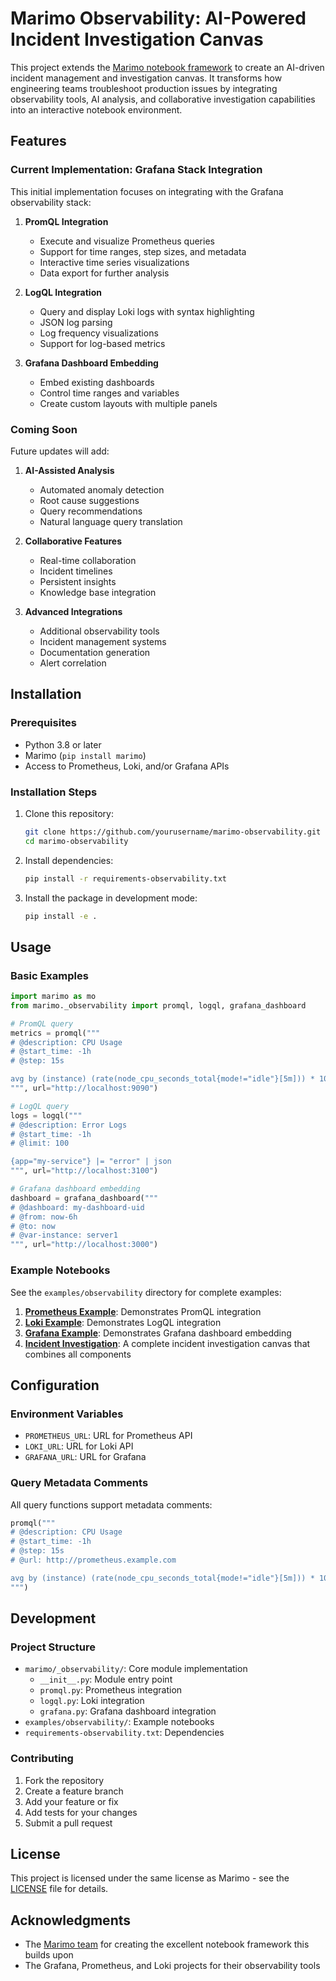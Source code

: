 # Marimo Observability: AI-Powered Incident Investigation Canvas

This project extends the [Marimo notebook framework](https://github.com/marimo-team/marimo) to create an AI-driven incident management and investigation canvas. It transforms how engineering teams troubleshoot production issues by integrating observability tools, AI analysis, and collaborative investigation capabilities into an interactive notebook environment.

## Features

### Current Implementation: Grafana Stack Integration

This initial implementation focuses on integrating with the Grafana observability stack:

1. **PromQL Integration**
   - Execute and visualize Prometheus queries
   - Support for time ranges, step sizes, and metadata
   - Interactive time series visualizations
   - Data export for further analysis

2. **LogQL Integration**
   - Query and display Loki logs with syntax highlighting
   - JSON log parsing
   - Log frequency visualizations
   - Support for log-based metrics

3. **Grafana Dashboard Embedding**
   - Embed existing dashboards
   - Control time ranges and variables
   - Create custom layouts with multiple panels

### Coming Soon

Future updates will add:

1. **AI-Assisted Analysis**
   - Automated anomaly detection
   - Root cause suggestions
   - Query recommendations
   - Natural language query translation

2. **Collaborative Features**
   - Real-time collaboration
   - Incident timelines
   - Persistent insights
   - Knowledge base integration

3. **Advanced Integrations**
   - Additional observability tools
   - Incident management systems
   - Documentation generation
   - Alert correlation

## Installation

### Prerequisites

- Python 3.8 or later
- Marimo (`pip install marimo`)
- Access to Prometheus, Loki, and/or Grafana APIs

### Installation Steps

1. Clone this repository:
   ```bash
   git clone https://github.com/yourusername/marimo-observability.git
   cd marimo-observability
   ```

2. Install dependencies:
   ```bash
   pip install -r requirements-observability.txt
   ```

3. Install the package in development mode:
   ```bash
   pip install -e .
   ```

## Usage

### Basic Examples

```python
import marimo as mo
from marimo._observability import promql, logql, grafana_dashboard

# PromQL query
metrics = promql("""
# @description: CPU Usage
# @start_time: -1h
# @step: 15s

avg by (instance) (rate(node_cpu_seconds_total{mode!="idle"}[5m])) * 100
""", url="http://localhost:9090")

# LogQL query
logs = logql("""
# @description: Error Logs
# @start_time: -1h
# @limit: 100

{app="my-service"} |= "error" | json
""", url="http://localhost:3100")

# Grafana dashboard embedding
dashboard = grafana_dashboard("""
# @dashboard: my-dashboard-uid
# @from: now-6h
# @to: now
# @var-instance: server1
""", url="http://localhost:3000")
```

### Example Notebooks

See the `examples/observability` directory for complete examples:

1. **[Prometheus Example](examples/observability/prometheus_example.py)**: Demonstrates PromQL integration
2. **[Loki Example](examples/observability/loki_example.py)**: Demonstrates LogQL integration
3. **[Grafana Example](examples/observability/grafana_example.py)**: Demonstrates Grafana dashboard embedding
4. **[Incident Investigation](examples/observability/incident_investigation.py)**: A complete incident investigation canvas that combines all components

## Configuration

### Environment Variables

- `PROMETHEUS_URL`: URL for Prometheus API
- `LOKI_URL`: URL for Loki API
- `GRAFANA_URL`: URL for Grafana

### Query Metadata Comments

All query functions support metadata comments:

```python
promql("""
# @description: CPU Usage
# @start_time: -1h
# @step: 15s
# @url: http://prometheus.example.com

avg by (instance) (rate(node_cpu_seconds_total{mode!="idle"}[5m])) * 100
""")
```

## Development

### Project Structure

- `marimo/_observability/`: Core module implementation
  - `__init__.py`: Module entry point
  - `promql.py`: Prometheus integration
  - `logql.py`: Loki integration
  - `grafana.py`: Grafana dashboard integration
- `examples/observability/`: Example notebooks
- `requirements-observability.txt`: Dependencies

### Contributing

1. Fork the repository
2. Create a feature branch
3. Add your feature or fix
4. Add tests for your changes
5. Submit a pull request

## License

This project is licensed under the same license as Marimo - see the [LICENSE](LICENSE) file for details.

## Acknowledgments

- The [Marimo team](https://github.com/marimo-team/marimo) for creating the excellent notebook framework this builds upon
- The Grafana, Prometheus, and Loki projects for their observability tools